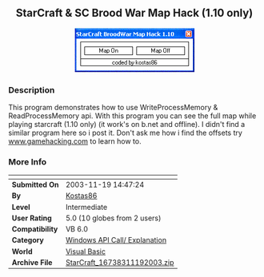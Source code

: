 ﻿<div align="center">

## StarCraft & SC Brood War Map Hack \(1\.10 only\)

<img src="PIC200311181045175172.GIF">
</div>

### Description

This program demonstrates how to use WriteProcessMemory & ReadProcessMemory api. With this program you can see the full map while playing starcraft (1.10 only) (it work's on b.net and offline). I didn't find a similar program here so i post it. Don't ask me how i find the offsets try www.gamehacking.com to learn how to.
 
### More Info
 


<span>             |<span>
---                |---
**Submitted On**   |2003-11-19 14:47:24
**By**             |[Kostas86](https://github.com/Planet-Source-Code/PSCIndex/blob/master/ByAuthor/kostas86.md)
**Level**          |Intermediate
**User Rating**    |5.0 (10 globes from 2 users)
**Compatibility**  |VB 6\.0
**Category**       |[Windows API Call/ Explanation](https://github.com/Planet-Source-Code/PSCIndex/blob/master/ByCategory/windows-api-call-explanation__1-39.md)
**World**          |[Visual Basic](https://github.com/Planet-Source-Code/PSCIndex/blob/master/ByWorld/visual-basic.md)
**Archive File**   |[StarCraft\_16738311192003\.zip](https://github.com/Planet-Source-Code/kostas86-starcraft-sc-brood-war-map-hack-1-10-only__1-49988/archive/master.zip)








